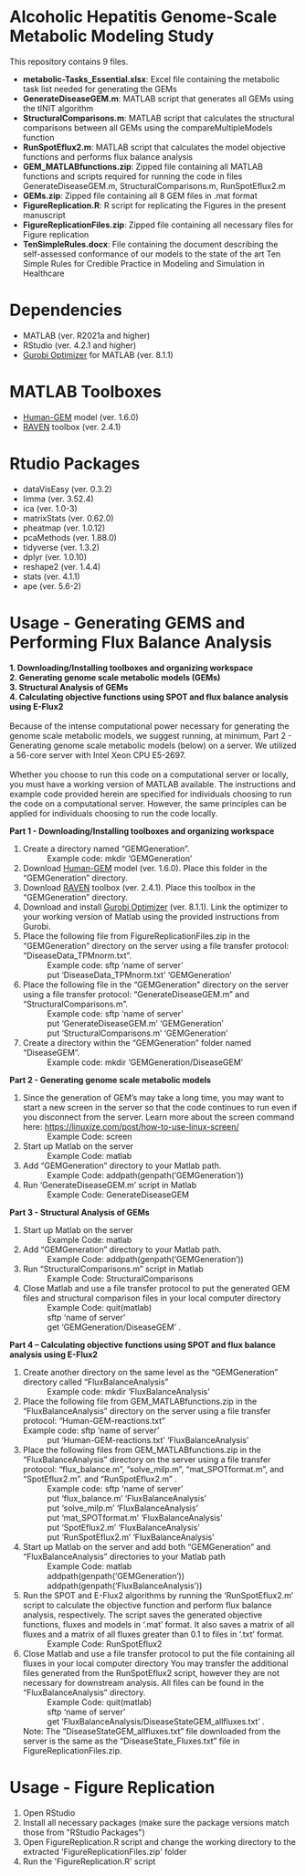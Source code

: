 # Alcoholic Hepatitis Genome-Scale Metabolic Modeling Study

This repository contains 9 files.
- **metabolic-Tasks_Essential.xlsx**: Excel file containing the metabolic task list needed for generating the GEMs
- **GenerateDiseaseGEM.m**: MATLAB script that generates all GEMs using the tINIT algorithm
- **StructuralComparisons.m**: MATLAB script that calculates the structural comparisons between all GEMs using the compareMultipleModels function
- **RunSpotEflux2.m**: MATLAB script that calculates the model objective functions and performs flux balance analysis
- **GEM_MATLABfunctions.zip**: Zipped file containing all MATLAB functions and scripts required for running the code in files GenerateDiseaseGEM.m, StructuralComparisons.m, RunSpotEflux2.m
- **GEMs.zip**: Zipped file containing all 8 GEM files in .mat format
- **FigureReplication.R**: R script for replicating the Figures in the present manuscript
- **FigureReplicationFiles.zip**: Zipped file containing all necessary files for Figure replication
- **TenSimpleRules.docx**: File containing the document describing the self-assessed conformance of our models to the state of the art Ten Simple Rules for Credible Practice in Modeling and Simulation in Healthcare

# Dependencies
- MATLAB (ver. R2021a and higher)
- RStudio (ver. 4.2.1 and higher)
- [Gurobi Optimizer](https://www.gurobi.com/downloads/gurobi-optimizer-eula/) for MATLAB (ver. 8.1.1)

# MATLAB Toolboxes
- [Human-GEM](https://github.com/SysBioChalmers/Human-GEM) model (ver. 1.6.0)
- [RAVEN](https://github.com/SysBioChalmers/RAVEN) toolbox (ver. 2.4.1)

# Rtudio Packages
- dataVisEasy (ver. 0.3.2)
- limma (ver. 3.52.4)
- ica (ver. 1.0-3)
- matrixStats (ver. 0.62.0)
- pheatmap (ver. 1.0.12)
- pcaMethods (ver. 1.88.0)
- tidyverse (ver. 1.3.2)
- dplyr (ver. 1.0.10)
- reshape2 (ver. 1.4.4)
- stats (ver. 4.1.1)
- ape (ver. 5.6-2)

# Usage - Generating GEMS and Performing Flux Balance Analysis
**1. Downloading/Installing toolboxes and organizing workspace**  
**2. Generating genome scale metabolic models (GEMs)**  
**3. Structural Analysis of GEMs**  
**4. Calculating objective functions using SPOT and flux balance analysis using E-Flux2**    
\
Because of the intense computational power necessary for generating the genome scale metabolic models, we suggest running, at minimum, Part 2 - Generating genome scale metabolic models (below) on a server. We utilized a 56-core server with Intel Xeon CPU E5-2697.
\
\
Whether you choose to run this code on a computational server or locally, you must have a working version of MATLAB available. The instructions and example code provided herein are specified for individuals choosing to run the code on a computational server. However, the same principles can be applied for individuals choosing to run the code locally.

**Part 1 - Downloading/Installing toolboxes and organizing workspace**
1. Create a directory named “GEMGeneration”.  
	&emsp;&emsp;&emsp;Example code: mkdir ‘GEMGeneration’
3. Download [Human-GEM](https://github.com/SysBioChalmers/Human-GEM) model (ver. 1.6.0). Place this folder in the “GEMGeneration” directory.  
4. Download [RAVEN](https://github.com/SysBioChalmers/RAVEN) toolbox (ver. 2.4.1). Place this toolbox in the “GEMGeneration” directory.  
5. Download and install [Gurobi Optimizer](https://www.gurobi.com/downloads/gurobi-optimizer-eula/) (ver. 8.1.1). Link the optimizer to your working version of Matlab using the provided instructions from Gurobi.  
6. Place the following file from FigureReplicationFiles.zip in the “GEMGeneration” directory on the server using a file transfer protocol: “DiseaseData_TPMnorm.txt”.  
	&emsp;&emsp;&emsp;Example code: sftp ‘name of server’  
	&emsp;&emsp;&emsp;put ‘DiseaseData_TPMnorm.txt’ ‘GEMGeneration’  
7. Place the following file in the “GEMGeneration” directory on the server using a file transfer protocol: “GenerateDiseaseGEM.m” and “StructuralComparisons.m”.  
	&emsp;&emsp;&emsp;Example code: sftp ‘name of server’  
	&emsp;&emsp;&emsp;put ‘GenerateDiseaseGEM.m’ ‘GEMGeneration’  
	&emsp;&emsp;&emsp;put ‘StructuralComparisons.m’ ‘GEMGeneration’  
8. Create a directory within the “GEMGeneration” folder named “DiseaseGEM”.  
	&emsp;&emsp;&emsp;Example code: mkdir ‘GEMGeneration/DiseaseGEM’  

**Part 2 - Generating genome scale metabolic models**
1. Since the generation of GEM’s may take a long time, you may want to start a new screen in the server so that the code continues to run even if you disconnect from the server. Learn more about the screen command here: https://linuxize.com/post/how-to-use-linux-screen/   
    &emsp;&emsp;&emsp;Example Code: screen  
2. Start up Matlab on the server  
   &emsp;&emsp;&emsp;Example Code: matlab  
3. Add “GEMGeneration” directory to your Matlab path.  
   &emsp;&emsp;&emsp;Example Code: addpath(genpath(‘GEMGeneration’))  
4. Run ‘GenerateDiseaseGEM.m’ script in Matlab  
    &emsp;&emsp;&emsp;Example Code: GenerateDiseaseGEM  

**Part 3 - Structural Analysis of GEMs**
1. Start up Matlab on the server  
    &emsp;&emsp;&emsp;Example Code: matlab  
2. Add “GEMGeneration” directory to your Matlab path.  
    &emsp;&emsp;&emsp;Example Code: addpath(genpath(‘GEMGeneration’))  
3. Run “StructuralComparisons.m” script in Matlab  
    &emsp;&emsp;&emsp;Example Code: StructuralComparisons  
4. Close Matlab and use a file transfer protocol to put the generated GEM files and structural comparison files in your local computer directory  
   &emsp;&emsp;&emsp;Example Code: quit(matlab)  
   &emsp;&emsp;&emsp;sftp ‘name of server’  
   &emsp;&emsp;&emsp;get ‘GEMGeneration/DiseaseGEM’ .  

**Part 4 – Calculating objective functions using SPOT and flux balance analysis using E-Flux2**
1. Create another directory on the same level as the “GEMGeneration” directory called “FluxBalanceAnalysis”  
     &emsp;&emsp;&emsp;Example code: mkdir ‘FluxBalanceAnalysis’  
2. Place the following file from GEM_MATLABfunctions.zip in the “FluxBalanceAnalysis” directory on the server using a file transfer protocol: “Human-GEM-reactions.txt”  
    Example code: sftp ‘name of server’  
	 &emsp;&emsp;&emsp;put ‘Human-GEM-reactions.txt’ ‘FluxBalanceAnalysis’  
3. Place the following files from GEM_MATLABfunctions.zip in the “FluxBalanceAnalysis” directory on the server using a file transfer protocol: “flux_balance.m”, “solve_milp.m”, “mat_SPOTformat.m”, and “SpotEflux2.m”. and “RunSpotEflux2.m” .  
   	 &emsp;&emsp;&emsp;Example code: sftp ‘name of server’  
	 &emsp;&emsp;&emsp;put ‘flux_balance.m’ ‘FluxBalanceAnalysis’  
 	 &emsp;&emsp;&emsp;put ‘solve_milp.m’ ‘FluxBalanceAnalysis’  
	 &emsp;&emsp;&emsp;put ‘mat_SPOTformat.m’ ‘FluxBalanceAnalysis’  
	 &emsp;&emsp;&emsp;put ‘SpotEflux2.m’ ‘FluxBalanceAnalysis’  
	 &emsp;&emsp;&emsp;put ‘RunSpotEflux2.m’ ‘FluxBalanceAnalysis’  
4. Start up Matlab on the server and add both “GEMGeneration” and “FluxBalanceAnalysis” directories to your Matlab path  
         &emsp;&emsp;&emsp;Example Code: matlab  
	 &emsp;&emsp;&emsp;addpath(genpath(‘GEMGeneration’))  
	 &emsp;&emsp;&emsp;addpath(genpath(‘FluxBalanceAnalysis’))  
5. Run the SPOT and E-Flux2 algorithms by running the ‘RunSpotEflux2.m’ script to calculate the objective function and perform flux balance analysis, respectively. The script saves the generated objective functions, fluxes and models in ‘.mat’ format. It also saves a matrix of all fluxes and a matrix of all fluxes greater than 0.1 to files in ‘.txt’ format.  
     &emsp;&emsp;&emsp;Example Code: RunSpotEflux2  
6. Close Matlab and use a file transfer protocol to put the file containing all fluxes in your local computer directory You may transfer the additional files generated from the RunSpotEflux2 script, however they are not necessary for downstream analysis. All files can be found in the “FluxBalanceAnalysis” directory.  
   &emsp;&emsp;&emsp;Example Code: quit(matlab)  
   &emsp;&emsp;&emsp;sftp ‘name of server’  
   &emsp;&emsp;&emsp;get ‘FluxBalanceAnalysis/DiseaseStateGEM_allfluxes.txt’ .  
Note: The “DiseaseStateGEM_allfluxes.txt” file downloaded from the server is the same as the “DiseaseState_Fluxes.txt” file in FigureReplicationFiles.zip.  

# Usage - Figure Replication
1. Open RStudio
2. Install all necessary packages (make sure the package versions match those from "RStudio Packages")
3. Open FigureReplication.R script and change the working directory to the extracted 'FigureReplicationFiles.zip' folder
4. Run the 'FigureReplication.R' script
